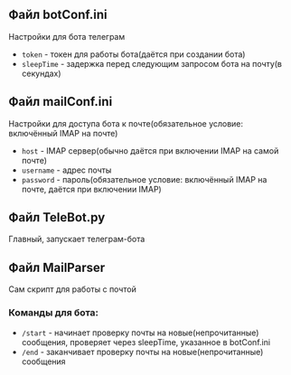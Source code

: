 ## Файл botConf.ini
Настройки для бота телеграм
- `token` - токен для работы бота(даётся при создании бота)
- `sleepTime` - задержка перед следующим запросом бота на почту(в секундах)

## Файл mailConf.ini
Настройки для доступа бота к почте(обязательное условие: включённый IMAP на почте)
- `host` - IMAP сервер(обычно даётся при включении IMAP на самой почте)
- `username` - адрес почты
- `password` - пароль(обязательное условие: включённый IMAP на почте, даётся при включении IMAP)

## Файл TeleBot.py
Главный, запускает телеграм-бота
## Файл MailParser
Сам скрипт для работы с почтой

### Команды для бота:
- `/start` - начинает проверку почты на новые(непрочитанные) сообщения, проверяет через sleepTime, указанное в botConf.ini
- `/end` - заканчивает проверку почты на новые(непрочитанные) сообщения